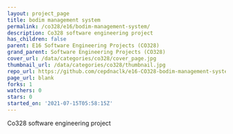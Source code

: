 ```yaml
---
layout: project_page
title: bodim management system
permalink: /co328/e16/bodim-management-system/
description: Co328 software engineering project
has_children: false
parent: E16 Software Engineering Projects (CO328)
grand_parent: Software Engineering Projects (CO328)
cover_url: /data/categories/co328/cover_page.jpg
thumbnail_url: /data/categories/co328/thumbnail.jpg
repo_url: https://github.com/cepdnaclk/e16-CO328-bodim-management-system
page_url: blank
forks: 1
watchers: 0
stars: 0
started_on: '2021-07-15T05:58:15Z'
---
```


Co328 software engineering project